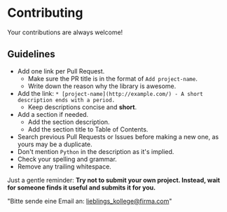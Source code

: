 # Contributing

Your contributions are always welcome!

## Guidelines

* Add one link per Pull Request.
    * Make sure the PR title is in the format of `Add project-name`.
    * Write down the reason why the library is awesome.
* Add the link: `* [project-name](http://example.com/) - A short description ends with a period.`
    * Keep descriptions concise and **short**.
* Add a section if needed.
    * Add the section description.
    * Add the section title to Table of Contents.
* Search previous Pull Requests or Issues before making a new one, as yours may be a duplicate.
* Don't mention `Python` in the description as it's implied.
* Check your spelling and grammar.
* Remove any trailing whitespace.

Just a gentle reminder: **Try not to submit your own project. Instead, wait for someone finds it useful and submits it for you.**


"Bitte sende eine Email an: lieblings_kollege@firma.com"
